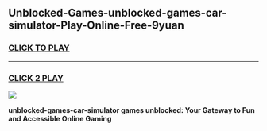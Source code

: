
## Unblocked-Games-unblocked-games-car-simulator-Play-Online-Free-9yuan
<h3>
<a href="https://premium76.site?title=unblocked-games-car-simulator&ref=26A">CLICK TO PLAY</a></h3>
<hr>

<h3>
<a href="https://premium76.site?title=unblocked-games-car-simulator&ref=26A">CLICK 2 PLAY</a>
  
</h3>

<a href="https://premium76.site?title=unblocked-games-car-simulator&ref=26A"><img src="https://clearcache.store/games.png"></a>


**unblocked-games-car-simulator games unblocked: Your Gateway to Fun and Accessible Online Gaming**
